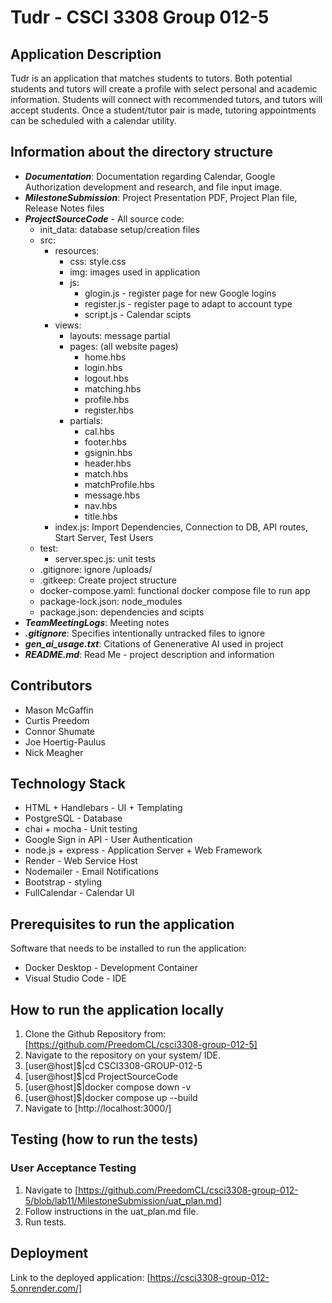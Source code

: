 # Tudr - CSCI 3308 Group 012-5

## Application Description
Tudr is an application that matches students to tutors. Both potential students and tutors will create a profile with select personal and academic information. Students will connect with recommended tutors, and tutors will accept students. Once a student/tutor pair is made, tutoring appointments can be scheduled with a calendar utility.

## Information about the directory structure
- ***Documentation***: Documentation regarding Calendar, Google Authorization development and research, and file input image.
- ***MilestoneSubmission***: Project Presentation PDF, Project Plan file, Release Notes files
- ***ProjectSourceCode*** - All source code:
    - init_data: database setup/creation files
    - src:
        - resources:
            - css: style.css
            - img: images used in application
            - js:
                - glogin.js - register page for new Google logins
                - register.js - register page to adapt to account type
                - script.js - Calendar scipts
        - views:
          - layouts: message partial
          - pages: (all website pages)
            - home.hbs
            - login.hbs
            - logout.hbs
            - matching.hbs
            - profile.hbs
            - register.hbs
          - partials:
            - cal.hbs
            - footer.hbs
            - gsignin.hbs
            - header.hbs
            - match.hbs
            - matchProfile.hbs
            - message.hbs
            - nav.hbs
            - title.hbs
        - index.js: Import Dependencies, Connection to DB, API routes, Start Server, Test Users
    - test:
      - server.spec.js: unit tests
    - .gitignore: ignore /uploads/
    - .gitkeep: Create project structure
    - docker-compose.yaml: functional docker compose file to run app
    - package-lock.json: node_modules
    - package.json: dependencies and scipts
- ***TeamMeetingLogs***: Meeting notes
- ***.gitignore***: Specifies intentionally untracked files to ignore
- ***gen_ai_usage.txt***: Citations of Genenerative AI used in project
- ***README.md***: Read Me - project description and information

## Contributors
- Mason McGaffin
- Curtis Preedom
- Connor Shumate
- Joe Hoertig-Paulus
- Nick Meagher

## Technology Stack
- HTML + Handlebars - UI + Templating
- PostgreSQL - Database
- chai + mocha - Unit testing
- Google Sign in API - User Authentication
- node.js + express - Application Server + Web Framework
- Render - Web Service Host
- Nodemailer - Email Notifications
- Bootstrap - styling
- FullCalendar - Calendar UI

## Prerequisites to run the application
Software that needs to be installed to run the application:
- Docker Desktop - Development Container
- Visual Studio Code - IDE

## How to run the application locally
1. Clone the Github Repository from: [https://github.com/PreedomCL/csci3308-group-012-5]
2. Navigate to the repository on your system/ IDE. 
3. [user@host]$|cd CSCI3308-GROUP-012-5
4. [user@host]$|cd ProjectSourceCode
5. [user@host]$|docker compose down -v
6. [user@host]$|docker compose up --build
7. Navigate to [http://localhost:3000/]

## Testing (how to run the tests)
### User Acceptance Testing
1. Navigate to [https://github.com/PreedomCL/csci3308-group-012-5/blob/lab11/MilestoneSubmission/uat_plan.md]
2. Follow instructions in the uat_plan.md file.
3. Run tests. 

## Deployment
Link to the deployed application: [https://csci3308-group-012-5.onrender.com/]
